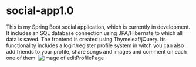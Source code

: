 # social-app1.0
This is my Spring Boot social application, which is currently in development. It includes an SQL database connection using JPA/Hibernate to which all data is saved. The frontend is created using Thymeleaf/jQuery. Its functionality includes a login/register profile system in witch you can also add friends to your  profile, share songs and images and comment on each one of them.
![Image of editProfilePage](C:\Users\KidneyStealer\Desktop)
